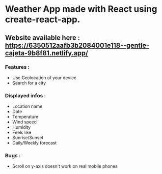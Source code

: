 # Weather App made with React using create-react-app.

## Website available here : https://6350512aafb3b2084001e118--gentle-cajeta-9b8f81.netlify.app/

### Features :
- Use Geolocation of your device
- Search for a city
### Displayed infos :
- Location name
- Date
- Temperature
- Wind speed
- Humidity
- Feels like
- Sunrise/Sunset
- Daily/Weekly forecast
### Bugs :
- Scroll on y-axis doesn't work on real mobile phones
